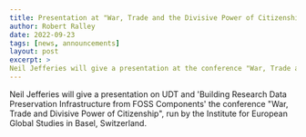 ```yaml
---
title: Presentation at "War, Trade and the Divisive Power of Citizenship", a conference in Basel, Switzerland
author: Robert Ralley
date: 2022-09-23
tags: [news, announcements]
layout: post
excerpt: >
Neil Jefferies will give a presentation at the conference "War, Trade and Divisive Power of Citizenship."
---
```


Neil Jefferies will give a presentation on UDT and 'Building Research Data Preservation Infrastructure from FOSS Components' the conference "War, Trade and Divisive Power of Citizenship", run by the Institute for European Global Studies in Basel, Switzerland.